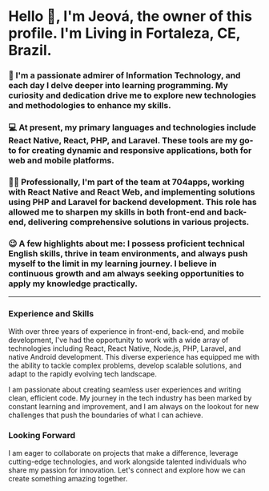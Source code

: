 
# Hello 👋, I'm Jeová, the owner of this profile. I'm Living in Fortaleza, CE, Brazil.

### 👀 I'm a passionate admirer of Information Technology, and each day I delve deeper into learning programming. My curiosity and dedication drive me to explore new technologies and methodologies to enhance my skills.

### 💻 At present, my primary languages and technologies include React Native, React, PHP, and Laravel. These tools are my go-to for creating dynamic and responsive applications, both for web and mobile platforms.

### 🧑‍💻 Professionally, I'm part of the team at 704apps, working with React Native and React Web, and implementing solutions using PHP and Laravel for backend development. This role has allowed me to sharpen my skills in both front-end and back-end, delivering comprehensive solutions in various projects.

### 😉 A few highlights about me: I possess proficient technical English skills, thrive in team environments, and always push myself to the limit in my learning journey. I believe in continuous growth and am always seeking opportunities to apply my knowledge practically.

---

### Experience and Skills

With over three years of experience in front-end, back-end, and mobile development, I've had the opportunity to work with a wide array of technologies including React, React Native, Node.js, PHP, Laravel, and native Android development. This diverse experience has equipped me with the ability to tackle complex problems, develop scalable solutions, and adapt to the rapidly evolving tech landscape.

I am passionate about creating seamless user experiences and writing clean, efficient code. My journey in the tech industry has been marked by constant learning and improvement, and I am always on the lookout for new challenges that push the boundaries of what I can achieve.

### Looking Forward

I am eager to collaborate on projects that make a difference, leverage cutting-edge technologies, and work alongside talented individuals who share my passion for innovation. Let's connect and explore how we can create something amazing together.
